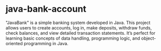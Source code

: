 # java-bank-account
"JavaBank" is a simple banking system developed in Java. This project allows users to create accounts, log in, make deposits, withdraw funds, check balances, and view detailed transaction statements. It’s perfect for learning basic concepts of data handling, programming logic, and object-oriented programming in Java.
